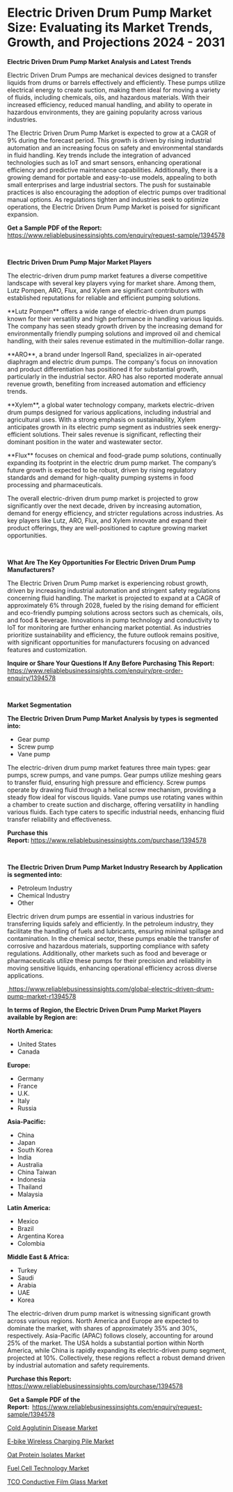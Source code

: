 <p><h1>Electric Driven Drum Pump Market Size: Evaluating its Market Trends, Growth, and Projections 2024 - 2031</h1></p><p><strong>Electric Driven Drum Pump Market Analysis and Latest Trends</strong></p>
<p><p>Electric Driven Drum Pumps are mechanical devices designed to transfer liquids from drums or barrels effectively and efficiently. These pumps utilize electrical energy to create suction, making them ideal for moving a variety of fluids, including chemicals, oils, and hazardous materials. With their increased efficiency, reduced manual handling, and ability to operate in hazardous environments, they are gaining popularity across various industries.</p><p>The Electric Driven Drum Pump Market is expected to grow at a CAGR of 9% during the forecast period. This growth is driven by rising industrial automation and an increasing focus on safety and environmental standards in fluid handling. Key trends include the integration of advanced technologies such as IoT and smart sensors, enhancing operational efficiency and predictive maintenance capabilities. Additionally, there is a growing demand for portable and easy-to-use models, appealing to both small enterprises and large industrial sectors. The push for sustainable practices is also encouraging the adoption of electric pumps over traditional manual options. As regulations tighten and industries seek to optimize operations, the Electric Driven Drum Pump Market is poised for significant expansion.</p></p>
<p><strong>Get a Sample PDF of the Report:&nbsp;</strong> <a href="https://www.reliablebusinessinsights.com/enquiry/request-sample/1394578?utm_campaign=84&utm_medium=2&utm_source=Github&utm_content=ia&utm_term=05122024&utm_id=electric-driven-drum-pump">https://www.reliablebusinessinsights.com/enquiry/request-sample/1394578</a></p>
<p>&nbsp;</p>
<p><strong>Electric Driven Drum Pump Major Market Players</strong></p>
<p><p>The electric-driven drum pump market features a diverse competitive landscape with several key players vying for market share. Among them, Lutz Pompen, ARO, Flux, and Xylem are significant contributors with established reputations for reliable and efficient pumping solutions.</p><p>**Lutz Pompen** offers a wide range of electric-driven drum pumps known for their versatility and high performance in handling various liquids. The company has seen steady growth driven by the increasing demand for environmentally friendly pumping solutions and improved oil and chemical handling, with their sales revenue estimated in the multimillion-dollar range.</p><p>**ARO**, a brand under Ingersoll Rand, specializes in air-operated diaphragm and electric drum pumps. The company's focus on innovation and product differentiation has positioned it for substantial growth, particularly in the industrial sector. ARO has also reported moderate annual revenue growth, benefiting from increased automation and efficiency trends.</p><p>**Xylem**, a global water technology company, markets electric-driven drum pumps designed for various applications, including industrial and agricultural uses. With a strong emphasis on sustainability, Xylem anticipates growth in its electric pump segment as industries seek energy-efficient solutions. Their sales revenue is significant, reflecting their dominant position in the water and wastewater sector.</p><p>**Flux** focuses on chemical and food-grade pump solutions, continually expanding its footprint in the electric drum pump market. The company’s future growth is expected to be robust, driven by rising regulatory standards and demand for high-quality pumping systems in food processing and pharmaceuticals.</p><p>The overall electric-driven drum pump market is projected to grow significantly over the next decade, driven by increasing automation, demand for energy efficiency, and stricter regulations across industries. As key players like Lutz, ARO, Flux, and Xylem innovate and expand their product offerings, they are well-positioned to capture growing market opportunities.</p></p>
<p>&nbsp;</p>
<p><strong>What Are The Key Opportunities For Electric Driven Drum Pump Manufacturers?</strong></p>
<p><p>The Electric Driven Drum Pump market is experiencing robust growth, driven by increasing industrial automation and stringent safety regulations concerning fluid handling. The market is projected to expand at a CAGR of approximately 6% through 2028, fueled by the rising demand for efficient and eco-friendly pumping solutions across sectors such as chemicals, oils, and food & beverage. Innovations in pump technology and conductivity to IoT for monitoring are further enhancing market potential. As industries prioritize sustainability and efficiency, the future outlook remains positive, with significant opportunities for manufacturers focusing on advanced features and customization.</p></p>
<p><strong>Inquire or Share Your Questions If Any Before Purchasing This Report:</strong> <a href="https://www.reliablebusinessinsights.com/enquiry/pre-order-enquiry/1394578?utm_campaign=84&utm_medium=2&utm_source=Github&utm_content=ia&utm_term=05122024&utm_id=electric-driven-drum-pump">https://www.reliablebusinessinsights.com/enquiry/pre-order-enquiry/1394578</a></p>
<p>&nbsp;</p>
<p><strong>Market Segmentation</strong></p>
<p><strong>The Electric Driven Drum Pump Market Analysis by types is segmented into:</strong></p>
<p><ul><li>Gear pump</li><li>Screw pump</li><li>Vane pump</li></ul></p>
<p><p>The electric-driven drum pump market features three main types: gear pumps, screw pumps, and vane pumps. Gear pumps utilize meshing gears to transfer fluid, ensuring high pressure and efficiency. Screw pumps operate by drawing fluid through a helical screw mechanism, providing a steady flow ideal for viscous liquids. Vane pumps use rotating vanes within a chamber to create suction and discharge, offering versatility in handling various fluids. Each type caters to specific industrial needs, enhancing fluid transfer reliability and effectiveness.</p></p>
<p><strong>Purchase this Report:&nbsp;</strong><a href="https://www.reliablebusinessinsights.com/purchase/1394578?utm_campaign=84&utm_medium=2&utm_source=Github&utm_content=ia&utm_term=05122024&utm_id=electric-driven-drum-pump">https://www.reliablebusinessinsights.com/purchase/1394578</a></p>
<p>&nbsp;</p>
<p><strong>The Electric Driven Drum Pump Market Industry Research by Application is segmented into:</strong></p>
<p><ul><li>Petroleum Industry</li><li>Chemical Industry</li><li>Other</li></ul></p>
<p><p>Electric driven drum pumps are essential in various industries for transferring liquids safely and efficiently. In the petroleum industry, they facilitate the handling of fuels and lubricants, ensuring minimal spillage and contamination. In the chemical sector, these pumps enable the transfer of corrosive and hazardous materials, supporting compliance with safety regulations. Additionally, other markets such as food and beverage or pharmaceuticals utilize these pumps for their precision and reliability in moving sensitive liquids, enhancing operational efficiency across diverse applications.</p></p>
<p><a href="https://www.reliablebusinessinsights.com/global-electric-driven-drum-pump-market-r1394578?utm_campaign=84&utm_medium=2&utm_source=Github&utm_content=ia&utm_term=05122024&utm_id=electric-driven-drum-pump">&nbsp;https://www.reliablebusinessinsights.com/global-electric-driven-drum-pump-market-r1394578</a></p>
<p><strong>In terms of Region, the Electric Driven Drum Pump Market Players available by Region are:</strong></p>
<p>
    <p> <strong> North America: </strong>
        <ul>
            <li>United States</li>
            <li>Canada</li>
        </ul>
        </p> 
    <p> <strong> Europe: </strong>
        <ul>
            <li>Germany</li>
            <li>France</li>
            <li>U.K.</li>
            <li>Italy</li>
            <li>Russia</li>
        </ul>
        </p> 
    <p> <strong> Asia-Pacific: </strong>
        <ul>
            <li>China</li>
            <li>Japan</li>
            <li>South Korea</li>
            <li>India</li>
            <li>Australia</li>
            <li>China Taiwan</li>
            <li>Indonesia</li>
            <li>Thailand</li>
            <li>Malaysia</li>
        </ul>
        </p> 
    <p> <strong> Latin America: </strong>
        <ul>
            <li>Mexico</li>
            <li>Brazil</li>
            <li>Argentina Korea</li>
            <li>Colombia</li>
        </ul>
        </p> 
    <p> <strong> Middle East & Africa: </strong>
        <ul>
            <li>Turkey</li>
            <li>Saudi</li>
            <li>Arabia</li>
            <li>UAE</li>
            <li>Korea</li>
        </ul>
    </p>
    </p>
<p><p>The electric-driven drum pump market is witnessing significant growth across various regions. North America and Europe are expected to dominate the market, with shares of approximately 35% and 30%, respectively. Asia-Pacific (APAC) follows closely, accounting for around 25% of the market. The USA holds a substantial portion within North America, while China is rapidly expanding its electric-driven pump segment, projected at 10%. Collectively, these regions reflect a robust demand driven by industrial automation and safety requirements.</p></p>
<p><strong>Purchase this Report: </strong><a href="https://www.reliablebusinessinsights.com/purchase/1394578?utm_campaign=84&utm_medium=2&utm_source=Github&utm_content=ia&utm_term=05122024&utm_id=electric-driven-drum-pump">https://www.reliablebusinessinsights.com/purchase/1394578</a></p>
<p>&nbsp;<strong>Get a Sample PDF of the Report:&nbsp;&nbsp;</strong><a href="https://www.reliablebusinessinsights.com/enquiry/request-sample/1394578?utm_campaign=84&utm_medium=2&utm_source=Github&utm_content=ia&utm_term=05122024&utm_id=electric-driven-drum-pump">https://www.reliablebusinessinsights.com/enquiry/request-sample/1394578</a></p>
<p><strong></strong></p>
<p><p><a href="https://www.linkedin.com/pulse/future-cold-agglutinin-disease-market-key-growth-drivers-forecasted-yftsf?utm_campaign=84&utm_medium=2&utm_source=Github&utm_content=ia&utm_term=05122024&utm_id=electric-driven-drum-pump">Cold Agglutinin Disease Market</a></p><p><a href="https://issuu.com/reportprime-2/docs/e-bike-wireless-charging-pile-market-size-2030.ppt?utm_campaign=84&utm_medium=2&utm_source=Github&utm_content=ia&utm_term=05122024&utm_id=electric-driven-drum-pump">E-bike Wireless Charging Pile Market</a></p><p><a href="https://github.com/AngelaWalsh696/Market-Research-Report-List-1/blob/main/oat-protein-isolates-market.md?utm_campaign=84&utm_medium=2&utm_source=Github&utm_content=ia&utm_term=05122024&utm_id=electric-driven-drum-pump">Oat Protein Isolates Market</a></p><p><a href="https://www.linkedin.com/pulse/informative-market-analysis-fuel-cell-technology-estimated-ctgwf?utm_campaign=84&utm_medium=2&utm_source=Github&utm_content=ia&utm_term=05122024&utm_id=electric-driven-drum-pump">Fuel Cell Technology Market</a></p><p><a href="https://issuu.com/reportprime-2/docs/tco-conductive-film-glass-market-size-2030.pptx?utm_campaign=84&utm_medium=2&utm_source=Github&utm_content=ia&utm_term=05122024&utm_id=electric-driven-drum-pump">TCO Conductive Film Glass Market</a></p></p>